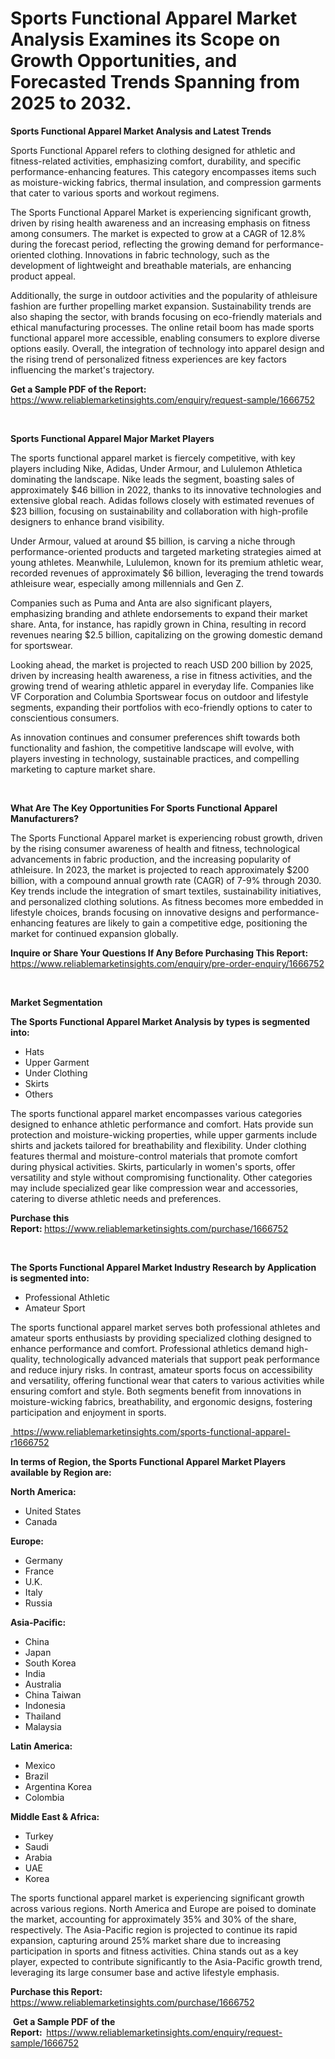 <p><h1>Sports Functional Apparel Market Analysis Examines its Scope on Growth Opportunities, and Forecasted Trends Spanning from 2025 to 2032.</h1></p><p><strong>Sports Functional Apparel Market Analysis and Latest Trends</strong></p>
<p><p>Sports Functional Apparel refers to clothing designed for athletic and fitness-related activities, emphasizing comfort, durability, and specific performance-enhancing features. This category encompasses items such as moisture-wicking fabrics, thermal insulation, and compression garments that cater to various sports and workout regimens.</p><p>The Sports Functional Apparel Market is experiencing significant growth, driven by rising health awareness and an increasing emphasis on fitness among consumers. The market is expected to grow at a CAGR of 12.8% during the forecast period, reflecting the growing demand for performance-oriented clothing. Innovations in fabric technology, such as the development of lightweight and breathable materials, are enhancing product appeal.</p><p>Additionally, the surge in outdoor activities and the popularity of athleisure fashion are further propelling market expansion. Sustainability trends are also shaping the sector, with brands focusing on eco-friendly materials and ethical manufacturing processes. The online retail boom has made sports functional apparel more accessible, enabling consumers to explore diverse options easily. Overall, the integration of technology into apparel design and the rising trend of personalized fitness experiences are key factors influencing the market's trajectory.</p></p>
<p><strong>Get a Sample PDF of the Report:&nbsp;</strong> <a href="https://www.reliablemarketinsights.com/enquiry/request-sample/1666752?utm_campaign=3621&utm_medium=2&utm_source=Github&utm_content=ia&utm_term=18042025&utm_id=sports-functional-apparel">https://www.reliablemarketinsights.com/enquiry/request-sample/1666752</a></p>
<p>&nbsp;</p>
<p><strong>Sports Functional Apparel Major Market Players</strong></p>
<p><p>The sports functional apparel market is fiercely competitive, with key players including Nike, Adidas, Under Armour, and Lululemon Athletica dominating the landscape. Nike leads the segment, boasting sales of approximately $46 billion in 2022, thanks to its innovative technologies and extensive global reach. Adidas follows closely with estimated revenues of $23 billion, focusing on sustainability and collaboration with high-profile designers to enhance brand visibility.</p><p>Under Armour, valued at around $5 billion, is carving a niche through performance-oriented products and targeted marketing strategies aimed at young athletes. Meanwhile, Lululemon, known for its premium athletic wear, recorded revenues of approximately $6 billion, leveraging the trend towards athleisure wear, especially among millennials and Gen Z.</p><p>Companies such as Puma and Anta are also significant players, emphasizing branding and athlete endorsements to expand their market share. Anta, for instance, has rapidly grown in China, resulting in record revenues nearing $2.5 billion, capitalizing on the growing domestic demand for sportswear.</p><p>Looking ahead, the market is projected to reach USD 200 billion by 2025, driven by increasing health awareness, a rise in fitness activities, and the growing trend of wearing athletic apparel in everyday life. Companies like VF Corporation and Columbia Sportswear focus on outdoor and lifestyle segments, expanding their portfolios with eco-friendly options to cater to conscientious consumers. </p><p>As innovation continues and consumer preferences shift towards both functionality and fashion, the competitive landscape will evolve, with players investing in technology, sustainable practices, and compelling marketing to capture market share.</p></p>
<p>&nbsp;</p>
<p><strong>What Are The Key Opportunities For Sports Functional Apparel Manufacturers?</strong></p>
<p><p>The Sports Functional Apparel market is experiencing robust growth, driven by the rising consumer awareness of health and fitness, technological advancements in fabric production, and the increasing popularity of athleisure. In 2023, the market is projected to reach approximately $200 billion, with a compound annual growth rate (CAGR) of 7-9% through 2030. Key trends include the integration of smart textiles, sustainability initiatives, and personalized clothing solutions. As fitness becomes more embedded in lifestyle choices, brands focusing on innovative designs and performance-enhancing features are likely to gain a competitive edge, positioning the market for continued expansion globally.</p></p>
<p><strong>Inquire or Share Your Questions If Any Before Purchasing This Report:</strong> <a href="https://www.reliablemarketinsights.com/enquiry/pre-order-enquiry/1666752?utm_campaign=3621&utm_medium=2&utm_source=Github&utm_content=ia&utm_term=18042025&utm_id=sports-functional-apparel">https://www.reliablemarketinsights.com/enquiry/pre-order-enquiry/1666752</a></p>
<p>&nbsp;</p>
<p><strong>Market Segmentation</strong></p>
<p><strong>The Sports Functional Apparel Market Analysis by types is segmented into:</strong></p>
<p><ul><li>Hats</li><li>Upper Garment</li><li>Under Clothing</li><li>Skirts</li><li>Others</li></ul></p>
<p><p>The sports functional apparel market encompasses various categories designed to enhance athletic performance and comfort. Hats provide sun protection and moisture-wicking properties, while upper garments include shirts and jackets tailored for breathability and flexibility. Under clothing features thermal and moisture-control materials that promote comfort during physical activities. Skirts, particularly in women's sports, offer versatility and style without compromising functionality. Other categories may include specialized gear like compression wear and accessories, catering to diverse athletic needs and preferences.</p></p>
<p><strong>Purchase this Report:&nbsp;</strong><a href="https://www.reliablemarketinsights.com/purchase/1666752?utm_campaign=3621&utm_medium=2&utm_source=Github&utm_content=ia&utm_term=18042025&utm_id=sports-functional-apparel">https://www.reliablemarketinsights.com/purchase/1666752</a></p>
<p>&nbsp;</p>
<p><strong>The Sports Functional Apparel Market Industry Research by Application is segmented into:</strong></p>
<p><ul><li>Professional Athletic</li><li>Amateur Sport</li></ul></p>
<p><p>The sports functional apparel market serves both professional athletes and amateur sports enthusiasts by providing specialized clothing designed to enhance performance and comfort. Professional athletics demand high-quality, technologically advanced materials that support peak performance and reduce injury risks. In contrast, amateur sports focus on accessibility and versatility, offering functional wear that caters to various activities while ensuring comfort and style. Both segments benefit from innovations in moisture-wicking fabrics, breathability, and ergonomic designs, fostering participation and enjoyment in sports.</p></p>
<p><a href="https://www.reliablemarketinsights.com/sports-functional-apparel-r1666752?utm_campaign=3621&utm_medium=2&utm_source=Github&utm_content=ia&utm_term=18042025&utm_id=sports-functional-apparel">&nbsp;https://www.reliablemarketinsights.com/sports-functional-apparel-r1666752</a></p>
<p><strong>In terms of Region, the Sports Functional Apparel Market Players available by Region are:</strong></p>
<p>
    <p> <strong> North America: </strong>
        <ul>
            <li>United States</li>
            <li>Canada</li>
        </ul>
        </p> 
    <p> <strong> Europe: </strong>
        <ul>
            <li>Germany</li>
            <li>France</li>
            <li>U.K.</li>
            <li>Italy</li>
            <li>Russia</li>
        </ul>
        </p> 
    <p> <strong> Asia-Pacific: </strong>
        <ul>
            <li>China</li>
            <li>Japan</li>
            <li>South Korea</li>
            <li>India</li>
            <li>Australia</li>
            <li>China Taiwan</li>
            <li>Indonesia</li>
            <li>Thailand</li>
            <li>Malaysia</li>
        </ul>
        </p> 
    <p> <strong> Latin America: </strong>
        <ul>
            <li>Mexico</li>
            <li>Brazil</li>
            <li>Argentina Korea</li>
            <li>Colombia</li>
        </ul>
        </p> 
    <p> <strong> Middle East & Africa: </strong>
        <ul>
            <li>Turkey</li>
            <li>Saudi</li>
            <li>Arabia</li>
            <li>UAE</li>
            <li>Korea</li>
        </ul>
    </p>
    </p>
<p><p>The sports functional apparel market is experiencing significant growth across various regions. North America and Europe are poised to dominate the market, accounting for approximately 35% and 30% of the share, respectively. The Asia-Pacific region is projected to continue its rapid expansion, capturing around 25% market share due to increasing participation in sports and fitness activities. China stands out as a key player, expected to contribute significantly to the Asia-Pacific growth trend, leveraging its large consumer base and active lifestyle emphasis.</p></p>
<p><strong>Purchase this Report: </strong><a href="https://www.reliablemarketinsights.com/purchase/1666752?utm_campaign=3621&utm_medium=2&utm_source=Github&utm_content=ia&utm_term=18042025&utm_id=sports-functional-apparel">https://www.reliablemarketinsights.com/purchase/1666752</a></p>
<p>&nbsp;<strong>Get a Sample PDF of the Report:&nbsp;&nbsp;</strong><a href="https://www.reliablemarketinsights.com/enquiry/request-sample/1666752?utm_campaign=3621&utm_medium=2&utm_source=Github&utm_content=ia&utm_term=18042025&utm_id=sports-functional-apparel">https://www.reliablemarketinsights.com/enquiry/request-sample/1666752</a></p>
<p><strong></strong></p>
<p><p></p><p></p><p></p></p>